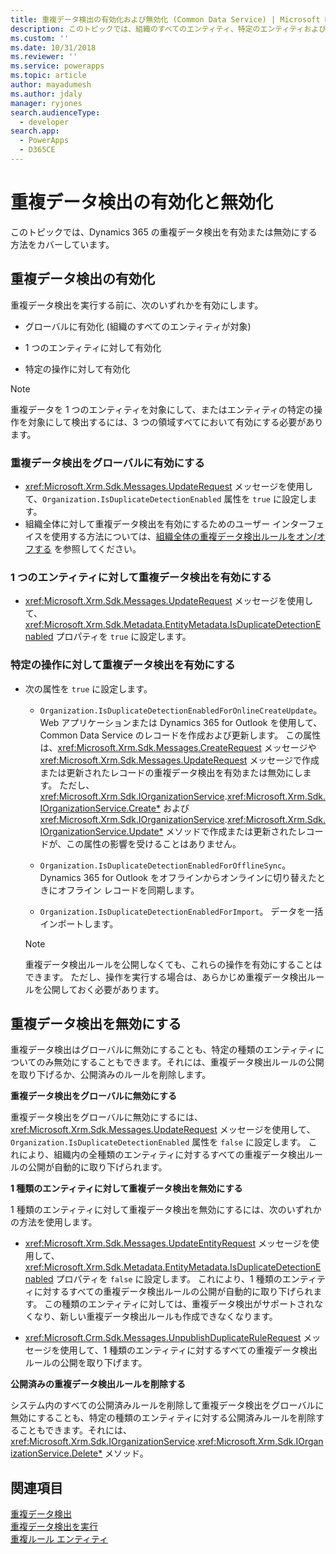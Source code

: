 ```yaml
---
title: 重複データ検出の有効化および無効化 (Common Data Service) | Microsoft Docs
description: このトピックでは、組織のすべてのエンティティ、特定のエンティティおよび特定のオペレーションに対する重複データ検出を有効にする方法、および重複データ検出ルールを非公開にすることによりまたは公開済みルールを削除することにより、グローバルまたはエンティティの種類に対して重複データ検出を無効にする方法に関する情報をカバーしています。
ms.custom: ''
ms.date: 10/31/2018
ms.reviewer: ''
ms.service: powerapps
ms.topic: article
author: mayadumesh
ms.author: jdaly
manager: ryjones
search.audienceType:
  - developer
search.app:
  - PowerApps
  - D365CE
---
```

# <a name="enable-and-disable-duplicate-detection"></a>重複データ検出の有効化と無効化

このトピックでは、Dynamics 365 の重複データ検出を有効または無効にする方法をカバーしています。

<a name="bkmk_enable"></a>

## <a name="enable-duplicate-detection"></a>重複データ検出の有効化

重複データ検出を実行する前に、次のいずれかを有効にします。  
  
-   グローバルに有効化 (組織のすべてのエンティティが対象)  
  
-   1 つのエンティティに対して有効化  
  
-   特定の操作に対して有効化  
  
> [!NOTE]
>  重複データを 1 つのエンティティを対象にして、またはエンティティの特定の操作を対象にして検出するには、3 つの領域すべてにおいて有効にする必要があります。  
  
### <a name="enable-duplicate-detection-globally"></a>重複データ検出をグローバルに有効にする  
  
-   <xref:Microsoft.Xrm.Sdk.Messages.UpdateRequest> メッセージを使用して、`Organization.IsDuplicateDetectionEnabled` 属性を `true` に設定します。
-   組織全体に対して重複データ検出を有効にするためのユーザー インターフェイスを使用する方法については、[組織全体の重複データ検出ルールをオン/オフする](/dynamics365/customer-engagement/admin/turn-duplicate-detection-rules-off-whole-organization) を参照してください。
  
### <a name="enable-duplicate-detection-for-an-entity"></a>1 つのエンティティに対して重複データ検出を有効にする  
  
-   <xref:Microsoft.Xrm.Sdk.Messages.UpdateRequest> メッセージを使用して、<xref:Microsoft.Xrm.Sdk.Metadata.EntityMetadata.IsDuplicateDetectionEnabled> プロパティを `true` に設定します。  
  
### <a name="enable-duplicate-detection-for-specific-operations"></a>特定の操作に対して重複データ検出を有効にする  
  
- 次の属性を `true` に設定します。  
  
  - `Organization.IsDuplicateDetectionEnabledForOnlineCreateUpdate`。 Web アプリケーションまたは Dynamics 365 for Outlook を使用して、Common Data Service のレコードを作成および更新します。 この属性は、<xref:Microsoft.Xrm.Sdk.Messages.CreateRequest> メッセージや <xref:Microsoft.Xrm.Sdk.Messages.UpdateRequest> メッセージで作成または更新されたレコードの重複データ検出を有効または無効にします。 ただし、<xref:Microsoft.Xrm.Sdk.IOrganizationService>.<xref:Microsoft.Xrm.Sdk.IOrganizationService.Create*> および <xref:Microsoft.Xrm.Sdk.IOrganizationService>.<xref:Microsoft.Xrm.Sdk.IOrganizationService.Update*> メソッドで作成または更新されたレコードが、この属性の影響を受けることはありません。  
  
  - `Organization.IsDuplicateDetectionEnabledForOfflineSync`。 Dynamics 365 for Outlook をオフラインからオンラインに切り替えたときにオフライン レコードを同期します。  
  
  - `Organization.IsDuplicateDetectionEnabledForImport`。 データを一括インポートします。  
  
  > [!NOTE]
  >  重複データ検出ルールを公開しなくても、これらの操作を有効にすることはできます。 ただし、操作を実行する場合は、あらかじめ重複データ検出ルールを公開しておく必要があります。  

<a name="bkmk_disable"></a>

## <a name="disable-duplicate-detection"></a>重複データ検出を無効にする

重複データ検出はグローバルに無効にすることも、特定の種類のエンティティについてのみ無効にすることもできます。それには、重複データ検出ルールの公開を取り下げるか、公開済みのルールを削除します。  
  
 **重複データ検出をグローバルに無効にする**  
  
 重複データ検出をグローバルに無効にするには、<xref:Microsoft.Xrm.Sdk.Messages.UpdateRequest> メッセージを使用して、`Organization.IsDuplicateDetectionEnabled` 属性を `false` に設定します。 これにより、組織内の全種類のエンティティに対するすべての重複データ検出ルールの公開が自動的に取り下げられます。  
  
 **1 種類のエンティティに対して重複データ検出を無効にする**  
  
 1 種類のエンティティに対して重複データ検出を無効にするには、次のいずれかの方法を使用します。  
  
-   <xref:Microsoft.Xrm.Sdk.Messages.UpdateEntityRequest> メッセージを使用して、<xref:Microsoft.Xrm.Sdk.Metadata.EntityMetadata.IsDuplicateDetectionEnabled> プロパティを `false` に設定します。 これにより、1 種類のエンティティに対するすべての重複データ検出ルールの公開が自動的に取り下げられます。 この種類のエンティティに対しては、重複データ検出がサポートされなくなり、新しい重複データ検出ルールも作成できなくなります。  
  
-   <xref:Microsoft.Crm.Sdk.Messages.UnpublishDuplicateRuleRequest> メッセージを使用して、1 種類のエンティティに対するすべての重複データ検出ルールの公開を取り下げます。  
  
**公開済みの重複データ検出ルールを削除する**  
  
システム内のすべての公開済みルールを削除して重複データ検出をグローバルに無効にすることも、特定の種類のエンティティに対する公開済みルールを削除することもできます。それには、<xref:Microsoft.Xrm.Sdk.IOrganizationService>.<xref:Microsoft.Xrm.Sdk.IOrganizationService.Delete*>   メソッド。  

## <a name="see-also"></a>関連項目

[重複データ検出](detect-duplicate-data-with-code.md)  
[重複データ検出を実行](run-duplicate-detection.md)   
[重複ルール エンティティ](duplicaterule-entities.md) 